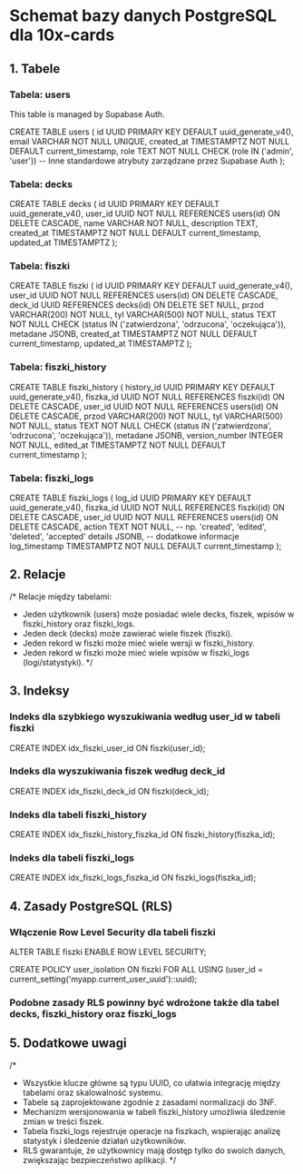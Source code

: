 # Schemat bazy danych PostgreSQL dla 10x-cards

## 1. Tabele

### Tabela: users

This table is managed by Supabase Auth.

CREATE TABLE users (
    id UUID PRIMARY KEY DEFAULT uuid_generate_v4(),
    email VARCHAR NOT NULL UNIQUE,
    created_at TIMESTAMPTZ NOT NULL DEFAULT current_timestamp,
    role TEXT NOT NULL CHECK (role IN ('admin', 'user'))
    -- Inne standardowe atrybuty zarządzane przez Supabase Auth
);

### Tabela: decks
CREATE TABLE decks (
    id UUID PRIMARY KEY DEFAULT uuid_generate_v4(),
    user_id UUID NOT NULL REFERENCES users(id) ON DELETE CASCADE,
    name VARCHAR NOT NULL,
    description TEXT,
    created_at TIMESTAMPTZ NOT NULL DEFAULT current_timestamp,
    updated_at TIMESTAMPTZ
);

### Tabela: fiszki
CREATE TABLE fiszki (
    id UUID PRIMARY KEY DEFAULT uuid_generate_v4(),
    user_id UUID NOT NULL REFERENCES users(id) ON DELETE CASCADE,
    deck_id UUID REFERENCES decks(id) ON DELETE SET NULL,
    przod VARCHAR(200) NOT NULL,
    tyl VARCHAR(500) NOT NULL,
    status TEXT NOT NULL CHECK (status IN ('zatwierdzona', 'odrzucona', 'oczekująca')),
    metadane JSONB,
    created_at TIMESTAMPTZ NOT NULL DEFAULT current_timestamp,
    updated_at TIMESTAMPTZ
);

### Tabela: fiszki_history
CREATE TABLE fiszki_history (
    history_id UUID PRIMARY KEY DEFAULT uuid_generate_v4(),
    fiszka_id UUID NOT NULL REFERENCES fiszki(id) ON DELETE CASCADE,
    user_id UUID NOT NULL REFERENCES users(id) ON DELETE CASCADE,
    przod VARCHAR(200) NOT NULL,
    tyl VARCHAR(500) NOT NULL,
    status TEXT NOT NULL CHECK (status IN ('zatwierdzona', 'odrzucona', 'oczekująca')),
    metadane JSONB,
    version_number INTEGER NOT NULL,
    edited_at TIMESTAMPTZ NOT NULL DEFAULT current_timestamp
);

### Tabela: fiszki_logs
CREATE TABLE fiszki_logs (
    log_id UUID PRIMARY KEY DEFAULT uuid_generate_v4(),
    fiszka_id UUID NOT NULL REFERENCES fiszki(id) ON DELETE CASCADE,
    user_id UUID NOT NULL REFERENCES users(id) ON DELETE CASCADE,
    action TEXT NOT NULL, -- np. 'created', 'edited', 'deleted', 'accepted'
    details JSONB,       -- dodatkowe informacje
    log_timestamp TIMESTAMPTZ NOT NULL DEFAULT current_timestamp
);

## 2. Relacje

/*
Relacje między tabelami:
- Jeden użytkownik (users) może posiadać wiele decks, fiszek, wpisów w fiszki_history oraz fiszki_logs.
- Jeden deck (decks) może zawierać wiele fiszek (fiszki).
- Jeden rekord w fiszki może mieć wiele wersji w fiszki_history.
- Jeden rekord w fiszki może mieć wiele wpisów w fiszki_logs (logi/statystyki).
*/

## 3. Indeksy

### Indeks dla szybkiego wyszukiwania według user_id w tabeli fiszki
CREATE INDEX idx_fiszki_user_id ON fiszki(user_id);

### Indeks dla wyszukiwania fiszek według deck_id
CREATE INDEX idx_fiszki_deck_id ON fiszki(deck_id);

### Indeks dla tabeli fiszki_history
CREATE INDEX idx_fiszki_history_fiszka_id ON fiszki_history(fiszka_id);

### Indeks dla tabeli fiszki_logs
CREATE INDEX idx_fiszki_logs_fiszka_id ON fiszki_logs(fiszka_id);

## 4. Zasady PostgreSQL (RLS)

### Włączenie Row Level Security dla tabeli fiszki
ALTER TABLE fiszki ENABLE ROW LEVEL SECURITY;

CREATE POLICY user_isolation ON fiszki
    FOR ALL
    USING (user_id = current_setting('myapp.current_user_uuid')::uuid);

### Podobne zasady RLS powinny być wdrożone także dla tabel decks, fiszki_history oraz fiszki_logs

## 5. Dodatkowe uwagi

/*
- Wszystkie klucze główne są typu UUID, co ułatwia integrację między tabelami oraz skalowalność systemu.
- Tabele są zaprojektowane zgodnie z zasadami normalizacji do 3NF.
- Mechanizm wersjonowania w tabeli fiszki_history umożliwia śledzenie zmian w treści fiszek.
- Tabela fiszki_logs rejestruje operacje na fiszkach, wspierając analizę statystyk i śledzenie działań użytkowników.
- RLS gwarantuje, że użytkownicy mają dostęp tylko do swoich danych, zwiększając bezpieczeństwo aplikacji.
*/ 
